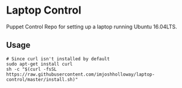# Laptop Control

Puppet Control Repo for setting up a laptop running Ubuntu 16.04LTS.

## Usage

```
# Since curl isn't installed by default
sudo apt-get install curl
sh -c "$(curl -fsSL https://raw.githubusercontent.com/imjoshholloway/laptop-control/master/install.sh)"
```
